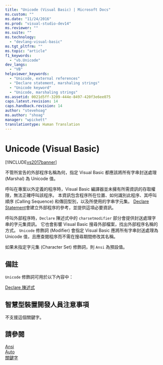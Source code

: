 ```yaml
---
title: "Unicode (Visual Basic) | Microsoft Docs"
ms.custom: ""
ms.date: "11/24/2016"
ms.prod: "visual-studio-dev14"
ms.reviewer: ""
ms.suite: ""
ms.technology: 
  - "devlang-visual-basic"
ms.tgt_pltfrm: ""
ms.topic: "article"
f1_keywords: 
  - "vb.Unicode"
dev_langs: 
  - "VB"
helpviewer_keywords: 
  - "Unicode, external references"
  - "Declare statement, marshaling strings"
  - "Unicode keyword"
  - "Unicode, marshaling strings"
ms.assetid: 0021d5ff-3209-444e-8497-420f3e6ee075
caps.latest.revision: 14
caps.handback.revision: 14
author: "stevehoag"
ms.author: "shoag"
manager: "wpickett"
translationtype: Human Translation
---
```

# Unicode (Visual Basic)
[!INCLUDE[vs2017banner](../../../csharp/includes/vs2017banner.md)]

不管所宣告的外部程序名稱為何，指定 Visual Basic 都應該將所有字串封送處理 \(Marshal\) 為 Unicode 值。  
  
 呼叫在專案以外定義的程序時，Visual Basic 編譯器並未擁有所需資訊的存取權限，無法正確呼叫該程序。  本資訊包含程序所在位置、如何識別此程序、其呼叫順序 \(Calling Sequence\) 和傳回型別，以及所使用的字串字元集。  [Declare Statement](../../../visual-basic/language-reference/statements/declare-statement.md)會建立外部程序的參考，並提供這項必要資訊。  
  
 呼叫外部程序時，`Declare` 陳述式中的 `charsetmodifier` 部分會提供封送處理字串的字元集資訊。  它也會影響 Visual Basic 搜尋外部檔案，找出外部程序名稱的方式。  `Unicode` 修飾詞 \(Modifier\) 會指定 Visual Basic 應將所有字串封送處理為 Unicode 值，且應查閱程序而不需在搜尋期間修改其名稱。  
  
 如果未指定字元集 \(Character Set\) 修飾詞，則 `Ansi` 為預設值。  
  
## 備註  
 `Unicode` 修飾詞可用於以下內容中：  
  
 [Declare 陳述式](../../../visual-basic/language-reference/statements/declare-statement.md)  
  
## 智慧型裝置開發人員注意事項  
 不支援這個關鍵字。  
  
## 請參閱  
 [Ansi](../../../visual-basic/language-reference/modifiers/ansi.md)   
 [Auto](../../../visual-basic/language-reference/modifiers/auto.md)   
 [關鍵字](../../../visual-basic/language-reference/keywords/index.md)